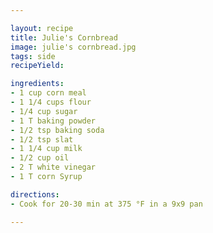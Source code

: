 ```yaml
---

layout: recipe
title: Julie's Cornbread
image: julie's cornbread.jpg
tags: side
recipeYield: 

ingredients: 
- 1 cup corn meal
- 1 1/4 cups flour
- 1/4 cup sugar
- 1 T baking powder
- 1/2 tsp baking soda
- 1/2 tsp slat
- 1 1/4 cup milk
- 1/2 cup oil
- 2 T white vinegar
- 1 T corn Syrup

directions: 
- Cook for 20-30 min at 375 °F in a 9x9 pan

---
```


